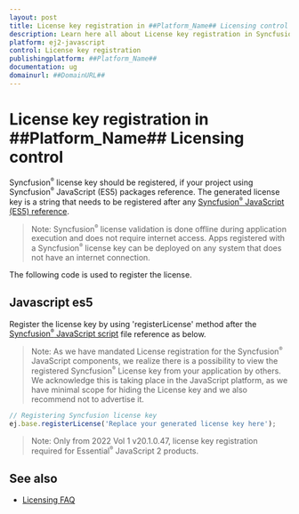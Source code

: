 ```yaml
---
layout: post
title: License key registration in ##Platform_Name## Licensing control | Syncfusion
description: Learn here all about License key registration in Syncfusion ##Platform_Name## Licensing control of Syncfusion Essential JS 2 and more.
platform: ej2-javascript
control: License key registration 
publishingplatform: ##Platform_Name##
documentation: ug
domainurl: ##DomainURL##
---
```


# License key registration in ##Platform_Name## Licensing control

Syncfusion<sup style="font-size:70%">&reg;</sup> license key should be registered, if your project using Syncfusion<sup style="font-size:70%">&reg;</sup> JavaScript (ES5) packages reference. The generated license key is a string that needs to be registered after any [Syncfusion<sup style="font-size:70%">&reg;</sup> JavaScript (ES5) reference](https://ej2.syncfusion.com/javascript/documentation/getting-started/compatible-with-essential-js1/).

>Note: Syncfusion<sup style="font-size:70%">&reg;</sup> license validation is done offline during application execution and does not require internet access. Apps registered with a Syncfusion<sup style="font-size:70%">&reg;</sup> license key can be deployed on any system that does not have an internet connection.

The following code is used to register the license.

## Javascript es5

Register the license key by using  'registerLicense' method after the [Syncfusion<sup style="font-size:70%">&reg;</sup> JavaScript script](https://ej2.syncfusion.com/javascript/documentation/getting-started/quick-start/#configure-syncfusion-javascript-es5-control-in-the-application-1) file reference as below.

>Note: As we have mandated License registration for the Syncfusion<sup style="font-size:70%">&reg;</sup> JavaScript components, we realize there is a possibility to view the registered Syncfusion<sup style="font-size:70%">&reg;</sup> License key from your application by others. We acknowledge this is taking place in the JavaScript platform, as we have minimal scope for hiding the License key and we also recommend not to advertise it.

```ts
// Registering Syncfusion license key
ej.base.registerLicense('Replace your generated license key here');
```

>Note: Only from 2022 Vol 1 v20.1.0.47, license key registration required for Essential<sup style="font-size:70%">&reg;</sup> JavaScript 2 products.

## See also

* [Licensing FAQ](https://ej2.syncfusion.com/javascript/documentation/licensing/licensing-troubleshoot/)